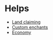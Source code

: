 # Helps
- [Land claiming](/help/land-claiming)
- [Custom enchants](/help/custom-enchant)
- [Economy](/help/economy)